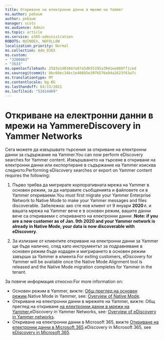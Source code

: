 ```yaml
---
title: Откриване на електронни данни в мрежи на Yammer
ms.author: pebaum
author: pebaum
manager: scotv
ms.audience: Admin
ms.topic: article
ms.service: o365-administration
ROBOTS: NOINDEX, NOFOLLOW
localization_priority: Normal
ms.collection: Adm_O365
ms.custom:
- "3200003"
- "3533"
ms.openlocfilehash: 2583a1d83047e87a5d655195a3941ee860ff1ced
ms.sourcegitcommit: 8bc60ec34bc1e40685e3976576e04a2623f63a7c
ms.translationtype: MT
ms.contentlocale: bg-BG
ms.lasthandoff: 04/15/2021
ms.locfileid: "51814469"
---
```

# <a name="ediscovery-in-yammer-networks"></a><span data-ttu-id="bca38-102">Откриване на електронни данни в мрежи на Yammer</span><span class="sxs-lookup"><span data-stu-id="bca38-102">eDiscovery in Yammer Networks</span></span>

<span data-ttu-id="bca38-103">Сега можете да извършвате търсения за откриване на електронни данни за съдържание на Yammer.</span><span class="sxs-lookup"><span data-stu-id="bca38-103">You can now perform eDiscovery searches for Yammer content.</span></span>  <span data-ttu-id="bca38-104">Извършването на търсене в откриване на електронни данни или експортиране в съдържание на Yammer изисква следното:</span><span class="sxs-lookup"><span data-stu-id="bca38-104">Performing eDiscovery searches or export on Yammer content requires the following:</span></span>

1. <span data-ttu-id="bca38-105">Първо трябва да мигрирате корпоративната мрежа на Yammer в основен режим, за да направите съобщенията и файловете си в Yammer откриваеми.</span><span class="sxs-lookup"><span data-stu-id="bca38-105">You must first migrate your Yammer Enterprise Network to Native Mode to make your Yammer messages and files discoverable.</span></span> <span data-ttu-id="bca38-106">Забележка: ако сте нов клиент от 9 януари **2020 г.** и вашата мрежа на Yammer вече е в основен режим, вашите данни вече са откриваеми с откриването на електронни данни .</span><span class="sxs-lookup"><span data-stu-id="bca38-106">**Note: if you are a new customer as of Jan. 9th 2020 and your Yammer network is already in Native Mode, your data is now discoverable with eDiscovery**.</span></span>

2. <span data-ttu-id="bca38-107">За излизане от клиентите откриване на електронни данни за Yammer ще бъде налично, след като инструментът за подравняване в основен режим бъде издаден и мигрирането в основен режим завърши за Yammer в клиента.</span><span class="sxs-lookup"><span data-stu-id="bca38-107">For exiting customers, eDiscovery for Yammer will be available once the Native Mode Alignment tool is released and the Native Mode migration completes for Yammer in the tenant.</span></span>

<span data-ttu-id="bca38-108">За повече информация относно:</span><span class="sxs-lookup"><span data-stu-id="bca38-108">For more information on:</span></span>

- <span data-ttu-id="bca38-109">Основен режим в Yammer, вижте: [Общ преглед на основен режим](https://docs.microsoft.com/yammer/configure-your-yammer-network/overview-native-mode).</span><span class="sxs-lookup"><span data-stu-id="bca38-109">Native Mode in Yammer, see: [Overview of Native Mode](https://docs.microsoft.com/yammer/configure-your-yammer-network/overview-native-mode).</span></span>
- <span data-ttu-id="bca38-110">Откриване на електронни данни в мрежите на Yammer, вижте: Общ преглед на откриване [на електронни данни в мрежи на Yammer.](https://docs.microsoft.com/yammer/manage-security-and-compliance/overview-of-ediscovery)</span><span class="sxs-lookup"><span data-stu-id="bca38-110">eDiscovery in Yammer Networks, see: [Overview of eDiscovery in Yammer networks](https://docs.microsoft.com/yammer/manage-security-and-compliance/overview-of-ediscovery).</span></span>
- <span data-ttu-id="bca38-111">Откриване на електронни данни в Microsoft 365, вижте [Откриване на електронни данни в Microsoft 365](https://docs.microsoft.com/microsoft-365/compliance/ediscovery).</span><span class="sxs-lookup"><span data-stu-id="bca38-111">eDiscovery in Microsoft  365, see [eDiscovery in Microsoft 365](https://docs.microsoft.com/microsoft-365/compliance/ediscovery).</span></span>
